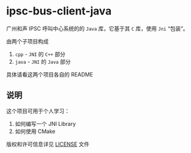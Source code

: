# ipsc-bus-client-java

广州和声 IPSC 呼叫中心系统的的 `Java` 库，它基于其 `C` 库，使用 `Jni` “包装”。

由两个子项目构成

1. `cpp` - `JNI` 的 `C++` 部分
2. `java` - `JNI` 的 `Java` 部分

具体请看这两个项目各自的 README

## 说明

这个项目可用于个人学习：

1. 如何编写一个 JNI Library
1. 如何使用 CMake

版权和许可信息详见 [LICENSE](LICENSE.txt) 文件
